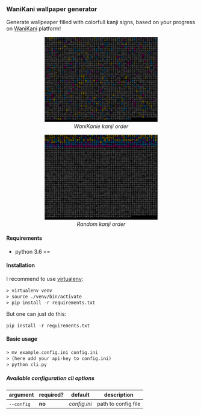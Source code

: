 ### WaniKani wallpaper generator

Generate wallpeaper filled with colorfull kanji signs, based on your progress on [WaniKani](https://www.wanikani.com/) platform!

<p align="center">
  <img alt="img-name" src="/examples/2.png" width="300">
  <br>
    <em>WaniKanie kanji order</em>
</p>

<p align="center">
  <img alt="img-name" src="/examples/1.png" width="300">
  <br>
    <em>Random kanji order</em>
</p>

#### Requirements

* python 3.6 <=

#### Installation

I recommend to use [virtualenv](https://www.pythonforbeginners.com/basics/how-to-use-python-virtualenv):
```
> virtualenv venv
> source ./venv/bin/activate
> pip install -r requirements.txt
```
But one can just do this:
```
pip install -r requirements.txt
```

#### Basic usage

```
> mv example.config.ini config.ini
> (here add your api-key to config.ini)
> python cli.py 
```

##### Available configuration cli options

| argument   | required? | default      | description         |
|------------|-----------|--------------|---------------------|
| `--config` | **no**    | _config.ini_ | path to config file |
